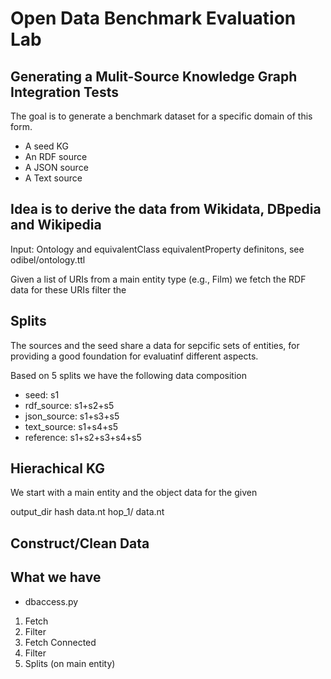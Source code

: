 # Open Data Benchmark Evaluation Lab

## Generating a Mulit-Source Knowledge Graph Integration Tests

The goal is to generate a benchmark dataset for a specific domain of this form.
- A seed KG
- An RDF source
- A JSON source
- A Text source

## Idea is to derive the data from Wikidata, DBpedia and Wikipedia

Input: Ontology and equivalentClass equivalentProperty definitons, see odibel/ontology.ttl

Given a list of URIs from a main entity type (e.g., Film)
we fetch the RDF data for these URIs filter the 

## Splits

The sources and the seed share a data for sepcific sets of entities, for providing a good foundation for evaluatinf different aspects.

Based on 5 splits we have the following data composition
- seed:        s1
- rdf_source:  s1+s2+s5
- json_source: s1+s3+s5
- text_source: s1+s4+s5
- reference:   s1+s2+s3+s4+s5

## Hierachical KG

We start with a main entity and the object data for the given 

output_dir
  hash
    data.nt
    hop_1/
      data.nt

## Construct/Clean Data


## What we have 
- dbaccess.py


1. Fetch 
2. Filter
3. Fetch Connected
4. Filter
5. Splits (on main entity)

